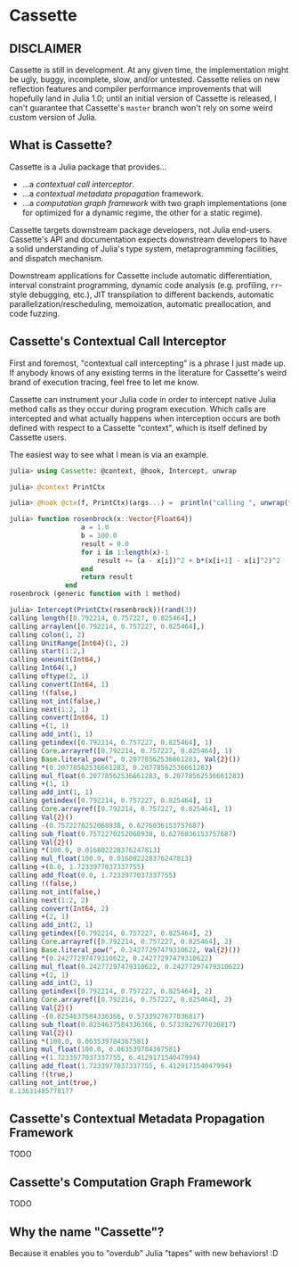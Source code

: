 # Cassette

## DISCLAIMER

Cassette is still in development. At any given time, the implementation might be ugly,
buggy, incomplete, slow, and/or untested. Cassette relies on new reflection features and
compiler performance improvements that will hopefully land in Julia 1.0; until an initial
version of Cassette is released, I can't guarantee that Cassette's `master` branch won't
rely on some weird custom version of Julia.

## What is Cassette?

Cassette is a Julia package that provides...

- ...a *contextual call interceptor*.
- ...a *contextual metadata propagation* framework.
- ...a *computation graph framework* with two graph implementations (one for optimized for
a dynamic regime, the other for a static regime).

Cassette targets downstream package developers, not Julia end-users. Cassette's API and
documentation expects downstream developers to have a solid understanding of Julia's type
system, metaprogramming facilities, and dispatch mechanism.

Downstream applications for Cassette include automatic differentiation, interval constraint
programming, dynamic code analysis (e.g. profiling, `rr`-style debugging, etc.), JIT
transpilation to different backends, automatic parallelization/rescheduling, memoization,
automatic preallocation, and code fuzzing.

## Cassette's Contextual Call Interceptor

First and foremost, "contextual call intercepting" is a phrase I just made up. If anybody
knows of any existing terms in the literature for Cassette's weird brand of execution
tracing, feel free to let me know.

Cassette can instrument your Julia code in order to intercept native Julia method calls as
they occur during program execution. Which calls are intercepted and what actually happens
when interception occurs are both defined with respect to a Cassette "context", which is
itself defined by Cassette users.

The easiest way to see what I mean is via an example.

```julia
julia> using Cassette: @context, @hook, Intercept, unwrap

julia> @context PrintCtx

julia> @hook @ctx(f, PrintCtx)(args...) =  println("calling ", unwrap(f), args)

julia> function rosenbrock(x::Vector{Float64})
                  a = 1.0
                  b = 100.0
                  result = 0.0
                  for i in 1:length(x)-1
                      result += (a - x[i])^2 + b*(x[i+1] - x[i]^2)^2
                  end
                  return result
              end
rosenbrock (generic function with 1 method)

julia> Intercept(PrintCtx(rosenbrock))(rand(3))
calling length([0.792214, 0.757227, 0.825464],)
calling arraylen([0.792214, 0.757227, 0.825464],)
calling colon(1, 2)
calling UnitRange{Int64}(1, 2)
calling start(1:2,)
calling oneunit(Int64,)
calling Int64(1,)
calling oftype(2, 1)
calling convert(Int64, 1)
calling !(false,)
calling not_int(false,)
calling next(1:2, 1)
calling convert(Int64, 1)
calling +(1, 1)
calling add_int(1, 1)
calling getindex([0.792214, 0.757227, 0.825464], 1)
calling Core.arrayref([0.792214, 0.757227, 0.825464], 1)
calling Base.literal_pow(^, 0.20778562536661283, Val{2}())
calling *(0.20778562536661283, 0.20778562536661283)
calling mul_float(0.20778562536661283, 0.20778562536661283)
calling +(1, 1)
calling add_int(1, 1)
calling getindex([0.792214, 0.757227, 0.825464], 1)
calling Core.arrayref([0.792214, 0.757227, 0.825464], 1)
calling Val{2}()
calling -(0.7572270252068938, 0.6276036153757687)
calling sub_float(0.7572270252068938, 0.6276036153757687)
calling Val{2}()
calling *(100.0, 0.016802228376247813)
calling mul_float(100.0, 0.016802228376247813)
calling +(0.0, 1.7233977037337755)
calling add_float(0.0, 1.7233977037337755)
calling !(false,)
calling not_int(false,)
calling next(1:2, 2)
calling convert(Int64, 2)
calling +(2, 1)
calling add_int(2, 1)
calling getindex([0.792214, 0.757227, 0.825464], 2)
calling Core.arrayref([0.792214, 0.757227, 0.825464], 2)
calling Base.literal_pow(^, 0.24277297479310622, Val{2}())
calling *(0.24277297479310622, 0.24277297479310622)
calling mul_float(0.24277297479310622, 0.24277297479310622)
calling +(2, 1)
calling add_int(2, 1)
calling getindex([0.792214, 0.757227, 0.825464], 2)
calling Core.arrayref([0.792214, 0.757227, 0.825464], 2)
calling Val{2}()
calling -(0.8254637584336366, 0.5733927677036817)
calling sub_float(0.8254637584336366, 0.5733927677036817)
calling Val{2}()
calling *(100.0, 0.063539784367581)
calling mul_float(100.0, 0.063539784367581)
calling +(1.7233977037337755, 6.412917154047994)
calling add_float(1.7233977037337755, 6.412917154047994)
calling !(true,)
calling not_int(true,)
8.13631485778177
```

<!-- So, what actually happened here? Here's an overly-detailed, step-by-step breakdown:

---

We defined a new Cassette context called `PrintCtx` using the `@context` macro. This
macro merely defines a normal Julia `struct` with the name `PrintCtx`. To prove that, let's
expand the call to the `@context` macro. Don't get hung up on the tagging details here -
we'll cover that later. Here's the expanded code, with some manual clean-up for readability:

```julia
julia> @macroexpand @context PrintCtx
quote
    begin
        struct PrintCtx{T, F} <: Cassette.AbstractContext{T, F}
            tag::Cassette.Tag{T}
            func::F
            PrintCtx(tag::Cassette.Tag{T}, func::F) where {T, F} = new{T, F}(tag, func)
            PrintCtx(tag::Cassette.Tag{T}, func::Type{F}) where {T, F} = new{T, Type{F}}(tag, func)
            PrintCtx(tag::Cassette.Tag{T}, func::Cassette.AbstractContext) where {T} = error("cannot nest contexts without an Intercept barrier")
        end
        PrintCtx(f) = PrintCtx(Cassette.Tag(f, Val(:PrintCtx)), f)
        Cassette.wrap(ctx::PrintCtx, f::F) where {F} = PrintCtx(ctx.tag, f)
    end
end
```

---

Next, we defined what it means to call a function wrapped in `PrintCtx`. Despite the fancy
syntax, this is literally just overloading call for `PrintCtx` objects. Once again, we
can macro-expand the code to confirm this. I've also added an extra `TypeVar` `F` to
demonstrate how the `@contextual` macro transforms the triple-colon syntax:

```julia
julia> @macroexpand @hook (f::F|PrintCtx)(args...) where {F} =  println("calling ", unwrap(f), args)
```

---

Finally, we recursively intercepted all method calls within `rosenbrock`, and at the base cases -
called "primitives" in Cassette-lingo - we called our `PrintCtx` method, which logged and
called the underlying method. Note that, as a fallback, `Core` methods and unreflectable
methods are always considered primitives.

To illustrate what's actually going on, let's look at the lowered code for a normal
`rosenbrock` call and compare it to the lowered code for a call to
`Intercept(PrintCtx(rosenbrock))`. Once again, I've manually munged the output for
readability:

```julia
julia> @code_lowered rosenbrock(rand(3))
CodeInfo(:(begin
        a = 1.0
        b = 100.0
        result = 0.0
        SSAValue(0) = (Main.colon)(1, (Main.length)(x) - 1)
        #temp# = (Base.start)(SSAValue(0))
        10:
        unless !((Base.done)(SSAValue(0), #temp#)) goto 19
        SSAValue(1) = (Base.next)(SSAValue(0), #temp#)
        i = (Core.getfield)(SSAValue(1), 1)
        #temp# = (Core.getfield)(SSAValue(1), 2)
        result = result + ((Base.literal_pow)(Main.^, a - (Main.getindex)(x, i), ((Core.apply_type)(Base.Val, 2))()) + b * (Base.literal_pow)(Main.^, (Main.getindex)(x, i + 1) - (Base.literal_pow)(Main.^, (Main.getindex)(x, i), ((Core.apply_type)(Base.Val, 2))()), ((Core.apply_type)(Base.Val, 2))()))
        goto 10
        19:
        return result
    end))

julia> @code_lowered Intercept(PrintCtx(rosenbrock))(rand(3))
CodeInfo(:(begin
        nothing
        a = 1.0
        b = 100.0
        result = 0.0
        SSAValue(0) = ((Cassette.Intercepted)(#self#, Main.colon))(1, ((Cassette.Intercepted)(#self#, Main.length))(x) - 1)
        #temp# = ((Cassette.Intercepted)(#self#, Base.start))(SSAValue(0))
        10:
        unless ((Cassette.Intercepted)(#self#, Base.!))((Base.done)(SSAValue(0), #temp#)) goto 19
        SSAValue(1) = ((Cassette.Intercepted)(#self#, Base.next))(SSAValue(0), #temp#)
        i = (Core.getfield)(SSAValue(1), 1)
        #temp# = (Core.getfield)(SSAValue(1), 2)
        result = ((Cassette.Intercepted)(#self#, Main.+))(result, ((Cassette.Intercepted)(#self#, Base.literal_pow))(Main.^, a - ((Cassette.Intercepted)(#self#, Main.getindex))(x, i), ((Core.apply_type)(Base.Val, 2))()) + ((Cassette.Intercepted)(#self#, Main.*))(b, (Base.literal_pow)(Main.^, ((Cassette.Intercepted)(#self#, Main.-))((Main.getindex)(x, ((Cassette.Intercepted)(#self#, Main.+))(i, 1)), (Base.literal_pow)(Main.^, ((Cassette.Intercepted)(#self#, Main.getindex))(x, i), ((Cassette.Intercepted)(#self#, (Core.apply_type)(Base.Val, 2)))())), ((Cassette.Intercepted)(#self#, (Core.apply_type)(Base.Val, 2)))())))
        goto 10
        19:
        return result
    end))
``` -->

## Cassette's Contextual Metadata Propagation Framework

TODO

## Cassette's Computation Graph Framework

TODO

## Why the name "Cassette"?

Because it enables you to "overdub" Julia "tapes" with new behaviors! :D
